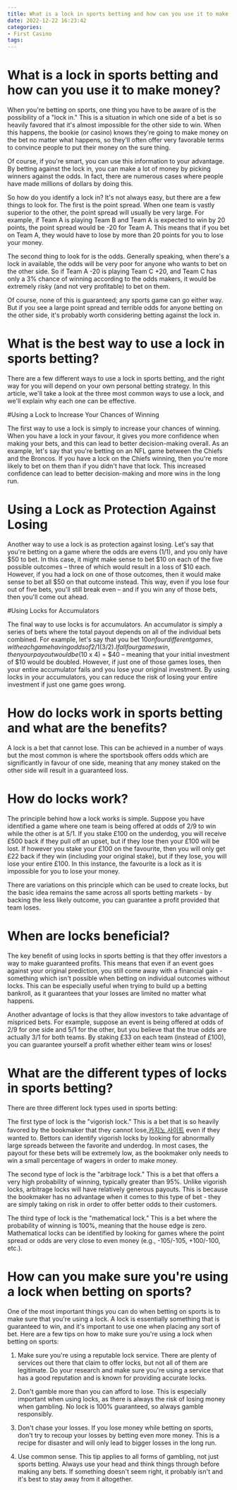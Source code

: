 ```yaml
---
title: What is a lock in sports betting and how can you use it to make money
date: 2022-12-22 16:23:42
categories:
- First Casino
tags:
---
```



#  What is a lock in sports betting and how can you use it to make money?

When you're betting on sports, one thing you have to be aware of is the possibility of a "lock in." This is a situation in which one side of a bet is so heavily favored that it's almost impossible for the other side to win. When this happens, the bookie (or casino) knows they're going to make money on the bet no matter what happens, so they'll often offer very favorable terms to convince people to put their money on the sure thing.

Of course, if you're smart, you can use this information to your advantage. By betting against the lock in, you can make a lot of money by picking winners against the odds. In fact, there are numerous cases where people have made millions of dollars by doing this.

So how do you identify a lock in? It's not always easy, but there are a few things to look for. The first is the point spread. When one team is vastly superior to the other, the point spread will usually be very large. For example, if Team A is playing Team B and Team A is expected to win by 20 points, the point spread would be -20 for Team A. This means that if you bet on Team A, they would have to lose by more than 20 points for you to lose your money.

The second thing to look for is the odds. Generally speaking, when there's a lock in available, the odds will be very poor for anyone who wants to bet on the other side. So if Team A -20 is playing Team C +20, and Team C has only a 3% chance of winning according to the odds makers, it would be extremely risky (and not very profitable) to bet on them.

Of course, none of this is guaranteed; any sports game can go either way. But if you see a large point spread and terrible odds for anyone betting on the other side, it's probably worth considering betting against the lock in.

#  What is the best way to use a lock in sports betting?

There are a few different ways to use a lock in sports betting, and the right way for you will depend on your own personal betting strategy. In this article, we'll take a look at the three most common ways to use a lock, and we'll explain why each one can be effective.

#Using a Lock to Increase Your Chances of Winning

The first way to use a lock is simply to increase your chances of winning. When you have a lock in your favour, it gives you more confidence when making your bets, and this can lead to better decision-making overall. As an example, let's say that you're betting on an NFL game between the Chiefs and the Broncos. If you have a lock on the Chiefs winning, then you're more likely to bet on them than if you didn't have that lock. This increased confidence can lead to better decision-making and more wins in the long run.

# Using a Lock as Protection Against Losing

Another way to use a lock is as protection against losing. Let's say that you're betting on a game where the odds are evens (1/1), and you only have $50 to bet. In this case, it might make sense to bet $10 on each of the five possible outcomes – three of which would result in a loss of $10 each. However, if you had a lock on one of those outcomes, then it would make sense to bet all $50 on that outcome instead. This way, even if you lose four out of five bets, you'll still break even – and if you win any of those bets, then you'll come out ahead.

#Using Locks for Accumulators

The final way to use locks is for accumulators. An accumulator is simply a series of bets where the total payout depends on all of the individual bets combined. For example, let's say that you bet $10 on four different games, with each game having odds of 2/1 (3/2). If all four games win, then your payout would be ($10 x 4) = $40 – meaning that your initial investment of $10 would be doubled. However, if just one of those games loses, then your entire accumulator fails and you lose your original investment. By using locks in your accumulators, you can reduce the risk of losing your entire investment if just one game goes wrong.

#  How do locks work in sports betting and what are the benefits?

A lock is a bet that cannot lose. This can be achieved in a number of ways but the most common is where the sportsbook offers odds which are significantly in favour of one side, meaning that any money staked on the other side will result in a guaranteed loss.

# How do locks work?

The principle behind how a lock works is simple. Suppose you have identified a game where one team is being offered at odds of 2/9 to win while the other is at 5/1. If you stake £100 on the underdog, you will receive £500 back if they pull off an upset, but if they lose then your £100 will be lost. If however you stake your £100 on the favourite, then you will only get £22 back if they win (including your original stake), but if they lose, you will lose your entire £100. In this instance, the favourite is a lock as it is impossible for you to lose your money.

There are variations on this principle which can be used to create locks, but the basic idea remains the same across all sports betting markets - by backing the less likely outcome, you can guarantee a profit provided that team loses.

# When are locks beneficial?

The key benefit of using locks in sports betting is that they offer investors a way to make guaranteed profits. This means that even if an event goes against your original prediction, you still come away with a financial gain - something which isn't possible when betting on individual outcomes without locks. This can be especially useful when trying to build up a betting bankroll, as it guarantees that your losses are limited no matter what happens.

Another advantage of locks is that they allow investors to take advantage of mispriced bets. For example, suppose an event is being offered at odds of 2/9 for one side and 5/1 for the other, but you believe that the true odds are actually 3/1 for both teams. By staking £33 on each team (instead of £100), you can guarantee yourself a profit whether either team wins or loses!

#  What are the different types of locks in sports betting?

There are three different lock types used in sports betting:

The first type of lock is the "vigorish lock." This is a bet that is so heavily favored by the bookmaker that they cannot lose,[카지노 사이트](https://choegocasino.com/) even if they wanted to. Bettors can identify vigorish locks by looking for abnormally large spreads between the favorite and underdog. In most cases, the payout for these bets will be extremely low, as the bookmaker only needs to win a small percentage of wagers in order to make money. 

The second type of lock is the "arbitrage lock." This is a bet that offers a very high probability of winning, typically greater than 95%. Unlike vigorish locks, arbitrage locks will have relatively generous payouts. This is because the bookmaker has no advantage when it comes to this type of bet - they are simply taking on risk in order to offer better odds to their customers. 

The third type of lock is the "mathematical lock." This is a bet where the probability of winning is 100%, meaning that the house edge is zero. Mathematical locks can be identified by looking for games where the point spread or odds are very close to even money (e.g., -105/-105, +100/-100, etc.).

#  How can you make sure you're using a lock when betting on sports?

One of the most important things you can do when betting on sports is to make sure that you're using a lock. A lock is essentially something that is guaranteed to win, and it's important to use one when placing any sort of bet. Here are a few tips on how to make sure you're using a lock when betting on sports:

1. Make sure you're using a reputable lock service. There are plenty of services out there that claim to offer locks, but not all of them are legitimate. Do your research and make sure you're using a service that has a good reputation and is known for providing accurate locks.

2. Don't gamble more than you can afford to lose. This is especially important when using locks, as there is always the risk of losing money when gambling. No lock is 100% guaranteed, so always gamble responsibly.

3. Don't chase your losses. If you lose money while betting on sports, don't try to recoup your losses by betting even more money. This is a recipe for disaster and will only lead to bigger losses in the long run.

4. Use common sense. This tip applies to all forms of gambling, not just sports betting. Always use your head and think things through before making any bets. If something doesn't seem right, it probably isn't and it's best to stay away from it altogether.